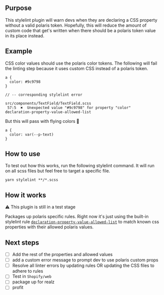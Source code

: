 ## Purpose

This stylelint plugin will warn devs when they are declaring a CSS property without a valid polaris token. Hopefully, this will reduce the amount of custom code that get's written when there should be a polaris token value in its place instead.

## Example

CSS color values should use the polaris color tokens. The following will fail the linting step because it uses custom CSS instead of a polaris token.

```
a {
  color: #9c9798
}

// -- corresponding stylelint error

src/components/TextField/TextField.scss
 57:5  ✖  Unexpected value "#9c9798" for property "color"   declaration-property-value-allowed-list
```

But this will pass with flying colors :rainbow:

```
a {
  color: var(--p-text)
}
```

## How to use

To test out how this works, run the following stylelint command. It will run on all scss files but feel free to target a specific file.

```
yarn stylelint **/*.scss
```

## How it works

:warning: This plugin is still in a test stage

Packages up polaris specific rules. Right now it's just using the built-in stylelint rule [`declaration-property-value-allowed-list`](https://stylelint.io/user-guide/rules/list/declaration-property-value-allowed-list/) to match known css properties with their allowed polaris values.

## Next steps

- [ ] Add the rest of the properties and allowed values
- [ ] add a custom error message to prompt dev to use polaris custom props
- [ ] Resolve all linter errors by updating rules OR updating the CSS files to adhere to rules
- [ ] Test in `Shopify/web`
- [ ] package up for realz
- [ ] profit
